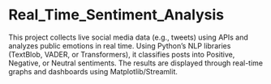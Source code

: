 # Real_Time_Sentiment_Analysis
This project collects live social media data (e.g., tweets) using APIs and analyzes public emotions in real time. Using Python’s NLP libraries (TextBlob, VADER, or Transformers), it classifies posts into Positive, Negative, or Neutral sentiments. The results are displayed through real-time graphs and dashboards using Matplotlib/Streamlit.
